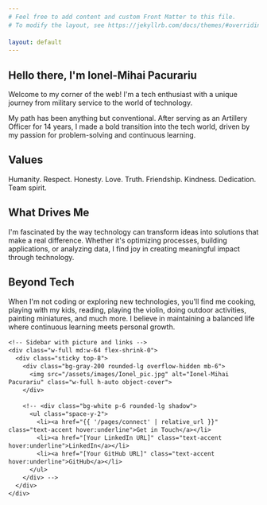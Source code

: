 ```yaml
---
# Feel free to add content and custom Front Matter to this file.
# To modify the layout, see https://jekyllrb.com/docs/themes/#overriding-theme-defaults

layout: default
---
```


<div class="max-w-5xl mx-auto py-16 px-4">
  <div class="flex flex-col md:flex-row gap-8 items-start">
    <!-- Main content area -->
    <div class="prose prose-lg max-w-none">
      <h2 class="text-2xl font-semibold mb-4 mt-8">Hello there, I'm <span class="text-accent">Ionel-Mihai Pacurariu</span></h2>
      <p>Welcome to my corner of the web! I'm a tech enthusiast with a unique journey from military service to the world of technology. </p>
      <p>My path has been anything but conventional. After serving as an Artillery Officer for 14 years, I made a bold transition into the tech world, driven by my passion for problem-solving and continuous learning.</p>        
      <h2 class="text-2xl font-semibold mb-4 mt-8">Values</h2>
      <p>Humanity. Respect. Honesty. Love. Truth. Friendship. Kindness. Dedication. Team spirit.</p>      
      <h2 class="text-2xl font-semibold mb-4 mt-8">What Drives Me</h2>
      <p>I'm fascinated by the way technology can transform ideas into solutions that make a real difference. Whether it's optimizing processes, building applications, or analyzing data, I find joy in creating meaningful impact through technology.</p>      
      <h2 class="text-2xl font-semibold mb-4 mt-8">Beyond Tech</h2>
      <p class="mb-8">When I'm not coding or exploring new technologies, you'll find me cooking, playing with my kids, reading, playing the violin, doing outdoor activities, painting miniatures, and much more. I believe in maintaining a balanced life where continuous learning meets personal growth.</p>
    </div>
    
    <!-- Sidebar with picture and links -->
    <div class="w-full md:w-64 flex-shrink-0">
      <div class="sticky top-8">
        <div class="bg-gray-200 rounded-lg overflow-hidden mb-6">
          <img src="/assets/images/Ionel_pic.jpg" alt="Ionel-Mihai Pacurariu" class="w-full h-auto object-cover">
        </div>
        
        <!-- <div class="bg-white p-6 rounded-lg shadow">
          <ul class="space-y-2">
            <li><a href="{{ '/pages/connect' | relative_url }}" class="text-accent hover:underline">Get in Touch</a></li>
            <li><a href="[Your LinkedIn URL]" class="text-accent hover:underline">LinkedIn</a></li>
            <li><a href="[Your GitHub URL]" class="text-accent hover:underline">GitHub</a></li>
          </ul>
        </div> -->
      </div>
    </div>
  </div>
</div>
